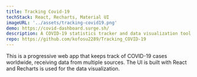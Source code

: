 ```yaml
---
title: Tracking Covid-19
techStack: React, Recharts, Material UI
imageURL: '../assets/tracking-covid19.png'
demo: https://covid-dashboard.surge.sh/
description: A COVID-19 statistics tracker and data visualization tool
repo: https://github.com/kofosu2289/Tracking_COVID-19
---
```


This is a progressive web app that keeps track of COVID-19 cases worldwide, receiving data from multiple sources. The UI is built with React and Recharts is used for the data visualization.